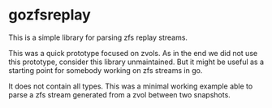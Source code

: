 # gozfsreplay
This is a simple library for parsing zfs replay streams.

This was a quick prototype focused on zvols. As in the end we did not use this prototype, consider this library
unmaintained. But it might be useful as a starting point for somebody working on zfs streams in go.

It does not contain all types. This was a minimal working example able to parse a zfs stream generated from a
zvol between two snapshots.
